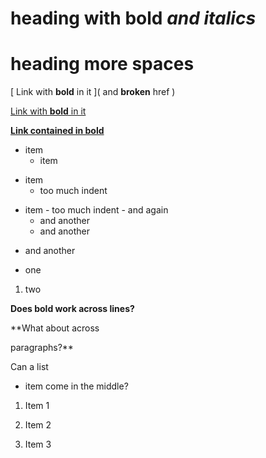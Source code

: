 

# heading **with bold** *and italics*
#     heading more spaces

[  Link with **bold** in it  ](  and **broken** href  )

[       Link with **bold** in it  ](andmeaningfulhref)

**[Link contained in bold](link)**

* item
  - item

- item
    * too much indent

* item
      - too much indent
      - and again
    - and another
  - and another
- and another

- one
1. two

**Does bold work
across lines?**

**What about across

paragraphs?**

Can a list
 - item
come in the middle?

1. Item 1
1. Item 2


1. Item 3

